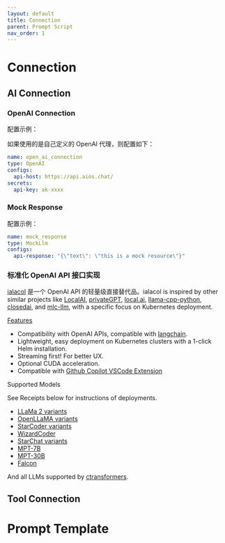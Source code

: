```yaml
---
layout: default
title: Connection
parent: Prompt Script
nav_order: 1
---
```



# Connection

## AI Connection

### OpenAI Connection

配置示例：

如果使用的是自己定义的 OpenAI 代理，则配置如下：

```yaml
name: open_ai_connection
type: OpenAI
configs:
  api-host: https://api.aios.chat/
secrets:
  api-key: ak-xxxx
```

### Mock Response

配置示例：

```yaml
name: mock_response
type: MockLlm
configs:
  api-response: "{\"text\": \"this is a mock resource\"}"
```

### 标准化 OpenAI API 接口实现

[ialacol](https://github.com/chenhunghan/ialacol) 是一个 OpenAI API 的轻量级直接替代品。ialacol is inspired by other
similar projects
like [LocalAI](https://github.com/go-skynet/LocalAI), [privateGPT](https://github.com/imartinez/privateGPT), [local.ai](https://github.com/louisgv/local.ai), [llama-cpp-python](https://github.com/abetlen/llama-cpp-python), [closedai](https://github.com/closedai-project/closedai),
and [mlc-llm](https://github.com/mlc-ai/mlc-llm), with a specific focus on Kubernetes deployment.

[Features](https://github.com/chenhunghan/ialacol?tab=readme-ov-file#features)

*   Compatibility with OpenAI APIs, compatible with [langchain](https://github.com/hwchase17/langchain).
*   Lightweight, easy deployment on Kubernetes clusters with a 1-click Helm installation.
*   Streaming first! For better UX.
*   Optional CUDA acceleration.
*   Compatible with [Github Copilot VSCode Extension](https://marketplace.visualstudio.com/items?itemName=GitHub.copilot)

Supported Models

See Receipts below for instructions of deployments.

*   [LLaMa 2 variants](https://huggingface.co/meta-llama)
*   [OpenLLaMA variants](https://github.com/openlm-research/open_llama)
*   [StarCoder variants](https://huggingface.co/bigcode/starcoder)
*   [WizardCoder](https://huggingface.co/WizardLM/WizardCoder-15B-V1.0)
*   [StarChat variants](https://huggingface.co/HuggingFaceH4/starchat-beta)
*   [MPT-7B](https://www.mosaicml.com/blog/mpt-7b)
*   [MPT-30B](https://huggingface.co/mosaicml/mpt-30b)
*   [Falcon](https://falconllm.tii.ae/)

And all LLMs supported by [ctransformers](https://github.com/marella/ctransformers/tree/main/models/llms).

## Tool Connection

# Prompt Template
